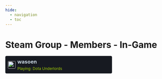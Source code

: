 ```yaml
---
hide:
  - navigation
  - toc
---
```

# Steam Group - Members - In-Game

<div style="background:#171a21;border-radius:4px;padding:8px;display:flex;align-items:center;max-width:320px;"><a href="https://steamcommunity.com/profiles/76561197975664729" target="_blank" style="text-decoration:none;color:#66c0f4;"><img src="https://avatars.steamstatic.com/8ee1103f621f0eae96cb5008ec3253703ac256ae_full.jpg" alt="wasoen" style="width:24px;height:24px;border-radius:3px;vertical-align:middle;margin-right:6px;" /><div><div style="font-weight:bold;color:#c7d5e0;font-size:16px;">wasoen</div><div style="margin-top:4px;"><div style="margin-top:4px;"><span style="font-size:12px;color:#a4d007;">Playing: Dota Underlords</span></div></div></a></div>
<br/>
